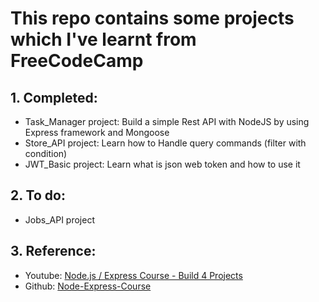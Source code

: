 # This repo contains some projects which I've learnt from FreeCodeCamp
## 1. Completed:
- Task_Manager project: Build a simple Rest API with NodeJS by using Express framework and Mongoose
- Store_API project: Learn how to Handle query commands (filter with condition)
- JWT_Basic project: Learn what is json web token and how to use it
## 2. To do:
- Jobs_API project
## 3. Reference:
- Youtube: <a href="https://www.youtube.com/watch?v=qwfE7fSVaZM">Node.js / Express Course - Build 4 Projects</a>
- Github: <a href="https://github.com/john-smilga/node-express-course">Node-Express-Course</a>
